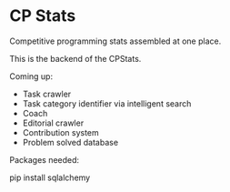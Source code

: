 # CP Stats
Competitive programming stats assembled at one place. 

This is the backend of the CPStats. 

Coming up:
- Task crawler 
- Task category identifier via intelligent search 
- Coach
- Editorial crawler
- Contribution system
- Problem solved database

Packages needed: 

pip install sqlalchemy
